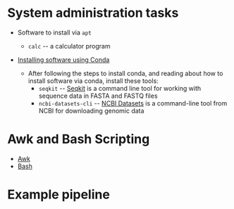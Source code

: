 # System administration tasks

* Software to install via `apt`
  - `calc` -- a calculator program 


* [Installing software using Conda](./installing-software-using-conda.md)
  - After following the steps to install conda, and reading about how to install software via conda, install these tools:
    - `seqkit` -- [Seqkit](https://bioinf.shenwei.me/seqkit/) is a command line tool for working with sequence data in FASTA and FASTQ files
    - `ncbi-datasets-cli` -- [NCBI Datasets](https://github.com/ncbi/datasets) is a command-line tool from NCBI for downloading genomic data

# Awk and Bash Scripting

* [Awk](./awk.md)
* [Bash](./bash.md)


# Example pipeline

